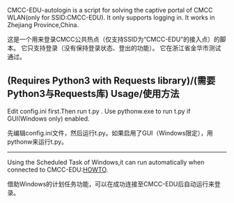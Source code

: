 CMCC-EDU-autologin is a script for solving the captive portal of CMCC WLAN(only for SSID:CMCC-EDU).
It only supports logging in.
It works in Zhejiang Province,China.

这是一个用来登录CMCC公共热点（仅支持SSID为“CMCC-EDU”的接入点）的脚本。
它只支持登录（没有保持登录状态、登出的功能）。
它在浙江省金华市测试通过。

**(Requires Python3 with Requests library)/(需要Python3与Requests库)**
Usage/使用方法
----
Edit config.ini first.Then run t.py .
Use pythonw.exe to run t.py if GUI(Windows only) enabled.

先编辑config.ini文件，然后运行t.py。如果启用了GUI（Windows限定），用pythonw来运行t.py。


----
Using the Scheduled Task of Windows,it can run automatically when connected to CMCC-EDU:[HOWTO](http://superuser.com/questions/262799/how-to-launch-a-command-on-network-connection-disconnection).


借助Windows的计划任务功能，可以在成功连接至CMCC-EDU后自动运行来登录。